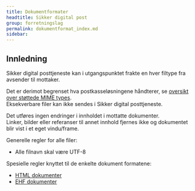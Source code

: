 ```yaml
---
title: Dokumentformater  
headtitle: Sikker digital post  
group: forretningslag
permalink: dokumentformat_index.md
sidebar:
---
```


## Innledning

Sikker digital posttjeneste kan i utgangspunktet frakte en hver filtype
fra avsender til mottaker.

Det er derimot begrenset hva postkasseløsningene håndterer, se [oversikt
over støttede MIME types](mimetypes).  
Eksekverbare filer kan ikke sendes i Sikker digital posttjeneste.

Det utføres ingen endringer i innholdet i mottatte dokumenter.  
Linker, bilder eller referanser til annet innhold fjernes ikke og
dokumentet blir vist i et eget vindu/frame.

Generelle regler for alle filer:

  - Alle filnavn skal være UTF-8

Spesielle regler knyttet til de enkelte dokument formatene:

  - [HTML dokumenter](html.md)
  - [EHF dokumenter](ehf.md)
